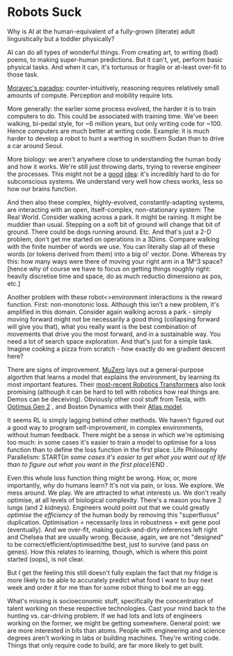 # Robots Suck

Why is AI at the human-equivalent of a fully-grown (literate) adult linguistically but a toddler physically?

AI can do all types of wonderful things. From creating art, to writing (bad) poems, to making super-human predictions.
But it can't, yet, perform basic physical tasks. And when it can, it's torturous or fragile or at-least over-fit to those task.

[Moravec's paradox](https://en.wikipedia.org/wiki/Moravec%27s_paradox): 
counter-intuitively, reasoning requires relatively small amounts of compute.
Perception and mobility require lots.

More generally: the earlier some process evolved, the harder it is to train computers to do. This could be associated
with training time. We've been walking, bi-pedal style, for ~6 million years, but only writing code for ~100.
Hence computers are much better at writing code. Example: it is much harder to develop a robot to hunt a 
warthog in southern Sudan than to drive a car around Seoul.

More biology: we aren't anywhere close to understanding the human body and how it works.
We're still just throwing darts, trying to reverse engineer the processes. This might not be a
[good](https://www.cell.com/cancer-cell/pdf/S1535-6108(02)00133-2.pdf)
[idea](https://journals.plos.org/ploscompbiol/article?id=10.1371/journal.pcbi.1005268):
it's incredibly hard to do for subconscious systems. We understand very well how chess works, less so
how our brains function.

And then also these complex, highly-evolved, constantly-adapting systems, are interacting with an open, itself-complex,
non-stationary system: The Real World. Consider walking across a park. It might be raining. It might be muddier than usual.
Stepping on a soft bit of ground will change that bit of ground. There could be dogs running around.
Etc. And that's just a 2-D problem, don't get me started on operations in a 3Dims. Compare walking with
the finite number of words we use. You can literally slap
all of these words (or tokens derived from them) into a big ol' vector. Done.
Whereas try this: how many ways were there of moving your right arm in a 1M^3 space?
[hence why of course we have to focus on getting things
roughly right: heavily discretise time and space, do as much reductio dimensiono as pos, etc.]

Another problem with these robot<>environment interactions is the reward function.
First: non-monotonic loss. Although this isn't a new problem, it's amplified in this domain. Consider again
walking across a park - simply moving forward might not be necessarily a good thing (collapsing forward will give you that),
what you really want is the best combination of movements that drive you the most forward, and in a sustainable way.
You need a lot of search space exploration. And that's just for a simple task. Imagine cooking a pizza from
scratch - how exactly do we gradient descent here?

There are signs of improvement. [MuZero](https://www.nature.com/articles/s41586-020-03051-4.epdf?sharing_token=kTk-xTZpQOF8Ym8nTQK6EdRgN0jAjWel9jnR3ZoTv0PMSWGj38iNIyNOw_ooNp2BvzZ4nIcedo7GEXD7UmLqb0M_V_fop31mMY9VBBLNmGbm0K9jETKkZnJ9SgJ8Rwhp3ySvLuTcUr888puIYbngQ0fiMf45ZGDAQ7fUI66-u7Y%3D)
lays out a general-purpose algorthm that learns a model that
explains the environment, by learning its most important features.
Their [most-recent Robotics Transformers](https://deepmind.google/discover/blog/shaping-the-future-of-advanced-robotics/) 
also look promising (although it can be hard to tell with robotics how real
things are. Demos can be deceiving). Obviously other cool stuff from
Tesla, with [Optimus Gen 2](https://www.youtube.com/watch?v=cpraXaw7dyc&ab_channel=Tesla)
, and Boston Dynamics with their [Atlas model](https://www.youtube.com/watch?v=-e1_QhJ1EhQ&t=5s&ab_channel=BostonDynamics).

It seems RL is simply lagging behind other methods.
We haven't figured out a good way to program self-improvement, in complex environments, without
human feedback. There might be a sense in which we're optimising too much:
in some cases it's easier to train a model to optimise for a loss function than to define the loss function in the
first place. Life Philosophy Parallelism: START{_in some cases it's easier to get what you want out of life
than to figure out what you want in the first place_}END .

Even this whole loss function thing might be wrong. How, or, more importantly, _why_ do humans learn? It's not via pain, or loss.
We explore. We mess around. We play. We are attracted to what interests us. We don't really optimise, at all levels of biological complexity.
There's a reason you have 2 lungs (and 2 kidneys). Engineers would point out that we could greatly _optimise_ the _efficiency_
of the human body by removing this "superfluous" duplication. Optimisation = necessarily loss in robustness = exit gene pool (eventually).
And we over-fit, making quick-and-dirty inferences left right and Chelsea that are usually wrong. Because, again, we are not "designed"
to be correct/efficient/optimised/the best, just to survive (and pass on genes).  How this relates to learning, though, which is where
this point started (oops), is not clear.

But I get the feeling this still doesn't fully explain the fact that my fridge is more likely to be able to accurately predict
what food I want to buy next week and order it for me than for some robot thing to boil me an egg.

What's missing is socioeconomic stuff, specifically the concentration of talent working on these respective technologies.
Cast your mind back to the hunting vs. car-driving problem. If we had lots and lots of engineers working on the former, we might be
getting somewhere. General point: we are more interested in bits than atoms. People with
engineering and science degrees aren't working in labs or building machines. They're writing code.
Things that only require code to build, are far more likely to get built.